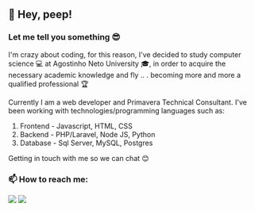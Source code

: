 ## :tada: Hey, peep!
### Let me tell you something :sunglasses:

I'm crazy about coding, for this reason, I've decided to study computer science :computer: at Agostinho Neto University :mortar_board:, in order to acquire the necessary academic knowledge and fly .. . becoming more and more a qualified professional :trophy:

Currently I am a web developer and Primavera Technical Consultant. I've been working with technologies/programming languages such as:
1. Frontend - Javascript, HTML, CSS
2. Backend - PHP/Laravel, Node JS, Python 
3. Database - Sql Server, MySQL, Postgres

Getting in touch with me so we can chat 😊

###  📫 How to reach me:

<div>
<a href="https://www.linkedin.com/in/evaristo-paulo" target="_blank"><img src="https://img.shields.io/badge/-LinkedIn-%230077B5?style=for-the-badge&logo=linkedin&logoColor=white" target="_blank"></a>
<a href = "mailto:evaripaulo@gmail.com"  target="_blank"><img src="https://img.shields.io/badge/Gmail-D14836?style=for-the-badge&logo=gmail&logoColor=white" target="_blank"></a>
</div>

<!--

Here are some ideas to get you started:

- 🔭 I’m currently working on ...
- 🌱 I’m currently learning ...
- 👯 I’m looking to collaborate on ...
- 🤔 I’m looking for help with ...
- 💬 Ask me about ...
- 📫 How to reach me: ...
- 😄 Pronouns: ...
- ⚡ Fun fact: ...
-->
